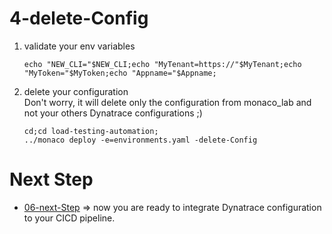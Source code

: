 # 4-delete-Config

1) validate your env variables 

       echo "NEW_CLI="$NEW_CLI;echo "MyTenant=https://"$MyTenant;echo "MyToken="$MyToken;echo "Appname="$Appname;
  
2) delete your configuration  
 Don't worry, it will delete only the configuration from monaco_lab and not your others Dynatrace configurations ;)

       cd;cd load-testing-automation;
       ../monaco deploy -e=environments.yaml -delete-Config
       
  # Next Step
- [06-next-Step](https://github.com/dynatracelab/load-testing-automation/tree/main/06-next-Step) => now you are ready to integrate Dynatrace configuration to your CICD pipeline.

  
